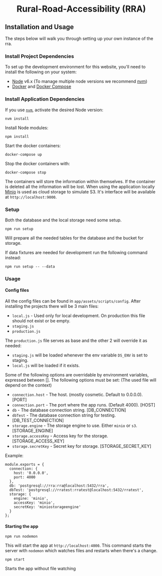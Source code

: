 <h1 align="center">Rural-Road-Accessibility (RRA)</h1>

## Installation and Usage

The steps below will walk you through setting up your own instance of the rra.

### Install Project Dependencies
To set up the development environment for this website, you'll need to install the following on your system:

- [Node](http://nodejs.org/) v6.x (To manage multiple node versions we recommend [nvm](https://github.com/creationix/nvm))
- [Docker](https://www.docker.com/products/docker) and [Docker Compose](https://docs.docker.com/compose/install/)

### Install Application Dependencies

If you use [`nvm`](https://github.com/creationix/nvm), activate the desired Node version:

```
nvm install
```

Install Node modules:

```
npm install
```

Start the docker containers:
```
docker-compose up
```
Stop the docker containers with:
```
docker-compose stop
```

The containers will store the information within themselves. If the container is deleted all the information will be lost.
When using the application locally [Minio](https://minio.io/) is used as cloud storage to simulate S3. It's interface will be available at `http://localhost:9000`.

### Setup
Both the database and the local storage need some setup.
```
npm run setup
```
Will prepare all the needed tables for the database and the bucket for storage.

If data fixtures are needed for development run the following command instead:
```
npm run setup -- --data
```

### Usage

#### Config files
All the config files can be found in `app/assets/scripts/config`.
After installing the projects there will be 3 main files:
  - `local.js` - Used only for local development. On production this file should not exist or be empty.
  - `staging.js`
  - `production.js`

The `production.js` file serves as base and the other 2 will override it as needed:
  - `staging.js` will be loaded whenever the env variable `DS_ENV` is set to staging.
  - `local.js` will be loaded if it exists.

Some of the following options are overridable by environment variables, expressed between [].
The following options must be set: (The used file will depend on the context)
  - `connection.host` - The host. (mostly cosmetic. Default to 0.0.0.0). [PORT]
  - `connection.port` - The port where the app runs. (Default 4000). [HOST]
  - `db` - The database connection string. [DB_CONNECTION]
  - `dbTest` - The database connection string for testing. [DB_TEST_CONNECTION]
  - `storage.engine` - The storage engine to use. Either `minio` or `s3`. [STORAGE_ENGINE]
  - `storage.accessKey` - Access key for the storage. [STORAGE_ACCESS_KEY]
  - `storage.secretKey` - Secret key for storage. [STORAGE_SECRET_KEY]

Example:
``` 
module.exports = {
  connection: {
    host: '0.0.0.0',
    port: 4000
  },
  db: 'postgresql://rra:rra@localhost:5432/rra',
  dbTest: 'postgresql://rratest:rratest@localhost:5432/rratest',
  storage: {
    engine: 'minio',
    accessKey: 'minio',
    secretKey: 'miniostorageengine'
  }
};
```

#### Starting the app
```
npm run nodemon
```
This will start the app at `http://localhost:4000`.
This command starts the server with `nodemon` which watches files and restarts when there's a change.

```
npm start
```
Starts the app without file watching
